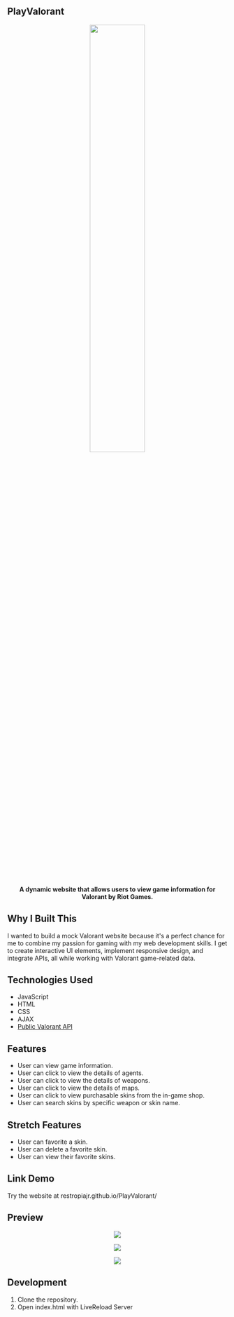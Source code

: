 ## PlayValorant

<p align="center">
  <img src="https://github.com/restropiajr/PlayValorant/assets/66459527/ce53fc3e-8adc-4dec-ad07-6568b26a0144" width=50% height=50%>
</p>

<div align="center">
  
 **A dynamic website that allows users to view game information for Valorant by Riot Games.**
 
</div>

## Why I Built This

I wanted to build a mock Valorant website because it's a perfect chance for me to combine my passion for gaming with my web development skills. I get to create interactive UI elements, implement responsive design, and integrate APIs, all while working with Valorant game-related data.

## Technologies Used

- JavaScript
- HTML
- CSS
- AJAX
- [Public Valorant API](https://valorant-api.com/)

## Features

- User can view game information.
- User can click to view the details of agents.
- User can click to view the details of weapons.
- User can click to view the details of maps.
- User can click to view purchasable skins from the in-game shop.
- User can search skins by specific weapon or skin name.

## Stretch Features

- User can favorite a skin.
- User can delete a favorite skin.
- User can view their favorite skins.
  
## Link Demo

Try the website at restropiajr.github.io/PlayValorant/

## Preview

<p align="center">
  <img src="https://github.com/restropiajr/PlayValorant/assets/66459527/b7c2dd88-7463-4182-8b7a-7df6868e2824">
</p>

<p align="center">
  <img src="https://github.com/restropiajr/PlayValorant/assets/66459527/04e7e7b9-b495-401c-83d8-b824851edc76")>
</p>

<p align="center">
  <img src="https://github.com/restropiajr/PlayValorant/assets/66459527/12c94287-19b6-4dbc-9dd8-0f26c218e7f9")>
</p>

## Development

1. Clone the repository.
2. Open index.html with LiveReload Server
